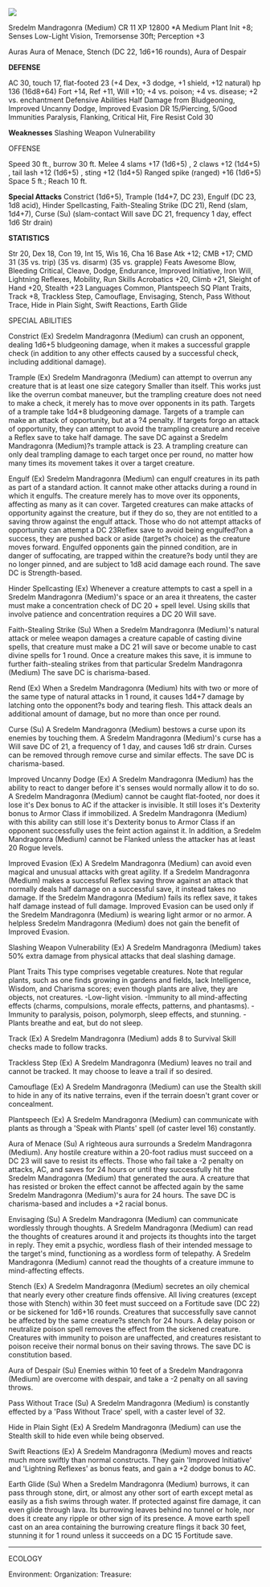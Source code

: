 ![](https://i.imgur.com/ThaWRRG.png)


Sredelm Mandragonra (Medium)                                                    CR 11
XP 12800
*A Medium Plant
Init +8; Senses Low-Light Vision, Tremorsense 30ft; Perception +3


Auras Aura of Menace, Stench (DC 22, 1d6+16 rounds), Aura of Despair

**DEFENSE**

AC 30, touch 17, flat-footed 23 (+4 Dex, +3 dodge, +1 shield, +12 natural)
hp 136 (16d8+64)
Fort +14, Ref +11, Will +10; +4 vs. poison; +4 vs. disease; +2 vs. enchantment
Defensive Abilities Half Damage from Bludgeoning, Improved Uncanny Dodge, Improved Evasion
DR 15/Piercing, 5/Good Immunities Paralysis, Flanking, Critical Hit, Fire Resist Cold 30 

**Weaknesses** Slashing Weapon Vulnerability

OFFENSE

Speed 30 ft., burrow 30 ft.
Melee 4 slams +17 (1d6+5) , 2 claws +12 (1d4+5) , tail lash +12 (1d6+5) , sting +12 (1d4+5) 
Ranged spike (ranged) +16 (1d6+5) 
Space 5 ft.; Reach 10 ft.

**Special Attacks** Constrict (1d6+5), Trample (1d4+7, DC 23), Engulf (DC 23, 1d8 acid), Hinder Spellcasting, Faith-Stealing Strike (DC 21), Rend (slam, 1d4+7), Curse (Su) (slam-contact Will save DC 21, frequency 1 day, effect 1d6 Str drain)

**STATISTICS**

Str 20, Dex 18, Con 19, Int 15, Wis 16, Cha 16
Base Atk +12; CMB +17; CMD 31 (35 vs. trip) (35 vs. disarm) (35 vs. grapple)
Feats Awesome Blow, Bleeding Critical, Cleave, Dodge, Endurance, Improved Initiative, Iron Will, Lightning Reflexes, Mobility, Run
Skills Acrobatics +20, Climb +21, Sleight of Hand +20, Stealth +23
Languages Common, Plantspeech
SQ Plant Traits, Track +8, Trackless Step, Camouflage, Envisaging, Stench, Pass Without Trace, Hide in Plain Sight, Swift Reactions, Earth Glide

SPECIAL ABILITIES

Constrict (Ex) 
 Sredelm Mandragonra (Medium) can crush an opponent, dealing 1d6+5 bludgeoning damage, when it makes a successful grapple check (in addition to any other effects caused by a successful check, including additional damage).

Trample (Ex) 
 Sredelm Mandragonra (Medium) can attempt to overrun any creature that is at least one size category Smaller than itself. This works just like the overrun combat maneuver, but the trampling creature does not need to make a check, it merely has to move over opponents in its path. Targets of a trample take 1d4+8 bludgeoning damage.  Targets of a trample can make an attack of opportunity, but at a ?4 penalty. If targets forgo an attack of opportunity, they can attempt to avoid the trampling creature and receive a Reflex save to take half damage. The save DC against a Sredelm Mandragonra (Medium)?s trample attack is 23.  A trampling creature can only deal trampling damage to each target once per round, no matter how many times its movement takes it over a target creature.

Engulf (Ex) 
 Sredelm Mandragonra (Medium) can engulf creatures in its path as part of a standard action. It cannot make other attacks during a round in which it engulfs. The creature merely has to move over its opponents, affecting as many as it can cover. Targeted creatures can make attacks of opportunity against the creature, but if they do so, they are not entitled to a saving throw against the engulf attack. Those who do not attempt attacks of opportunity can attempt a DC 23Reflex save to avoid being engulfed?on a success, they are pushed back or aside (target?s choice) as the creature moves forward. Engulfed opponents gain the pinned condition, are in danger of suffocating, are trapped within the creature?s body until they are no longer pinned, and are subject to 1d8 acid damage each round. The save DC is Strength-based.

Hinder Spellcasting (Ex) 
 Whenever a creature attempts to cast a spell in a Sredelm Mandragonra (Medium)'s space or an area it threatens, the caster must make a concentration check of DC 20 + spell level.  Using skills that involve patience and concentration requires a DC 20 Will save.

Faith-Stealing Strike (Su) 
 When a Sredelm Mandragonra (Medium)'s natural attack or melee weapon damages a creature capable of casting divine spells, that creature must make a DC 21 will save or become unable to cast divine spells for 1 round. Once a creature makes this save, it is immune to further faith-stealing strikes from that particular Sredelm Mandragonra (Medium) The save DC is charisma-based.

Rend (Ex) 
 When a Sredelm Mandragonra (Medium) hits with two or more of the same type of natural attacks in 1 round, it causes 1d4+7 damage by latching onto the opponent?s body and tearing flesh. This attack deals an additional amount of damage, but no more than once per round.

Curse (Su) 
 A Sredelm Mandragonra (Medium) bestows a curse upon its enemies by touching them.  A Sredelm Mandragonra (Medium)'s curse has a Will save DC of 21, a frequency of 1 day, and causes 1d6 str drain. Curses can be removed through remove curse and similar effects. The save DC is charisma-based.

Improved Uncanny Dodge (Ex) 
A Sredelm Mandragonra (Medium) has the ability to react to danger before it's senses would normally allow it to do so. A Sredelm Mandragonra (Medium) cannot be caught flat-footed, nor does it lose it's Dex bonus to AC if the attacker is invisible. It still loses it's Dexterity bonus to Armor Class if immobilized. A Sredelm Mandragonra (Medium) with this ability can still lose it's Dexterity bonus to Armor Class if an opponent successfully uses the feint action against it.
In addition, a Sredelm Mandragonra (Medium) cannot be Flanked unless the attacker has at least 20 Rogue levels.

Improved Evasion (Ex) 
A Sredelm Mandragonra (Medium) can avoid even magical and unusual attacks with great agility. If a Sredelm Mandragonra (Medium) makes a successful Reflex saving throw against an attack that normally deals half damage on a successful save, it instead takes no damage. If the Sredelm Mandragonra (Medium) fails its reflex save, it takes half damage instead of full damage. Improved Evasion can be used only if the Sredelm Mandragonra (Medium) is wearing light armor or no armor. A helpless Sredelm Mandragonra (Medium) does not gain the benefit of Improved Evasion.

Slashing Weapon Vulnerability (Ex) 
 A Sredelm Mandragonra (Medium) takes 50% extra damage from physical attacks that deal slashing damage.

Plant Traits
This type comprises vegetable creatures. Note that regular plants, such as one finds growing in gardens and fields, lack Intelligence, Wisdom, and Charisma scores; even though plants are alive, they are objects, not creatures.
-Low-light vision.
-Immunity to all mind-affecting effects (charms, compulsions, morale effects, patterns, and phantasms).
-Immunity to paralysis, poison, polymorph, sleep effects, and stunning.
-Plants breathe and eat, but do not sleep.

Track (Ex) 
A Sredelm Mandragonra (Medium) adds 8 to Survival Skill checks made to follow tracks.

Trackless Step (Ex) 
A Sredelm Mandragonra (Medium) leaves no trail and cannot be tracked. It may choose to leave a trail if so desired.

Camouflage (Ex) 
A Sredelm Mandragonra (Medium) can use the Stealth skill to hide in any of its native terrains, even if the terrain doesn't grant cover or concealment.

Plantspeech (Ex) 
 A Sredelm Mandragonra (Medium) can communicate with plants as through a 'Speak with Plants' spell (of caster level 16) constantly.

Aura of Menace (Su) 
 A righteous aura surrounds a Sredelm Mandragonra (Medium).  Any hostile creature within a 20-foot radius must succeed on a DC 23 will save to resist its effects. Those who fail take a -2  penalty on attacks, AC, and saves for 24 hours or until they successfully hit the Sredelm Mandragonra (Medium) that generated the aura.  A creature that has resisted or broken the effect cannot be affected again by the same Sredelm Mandragonra (Medium)'s aura for 24 hours. The save DC is charisma-based and includes a +2 racial bonus.

Envisaging (Su) 
 A Sredelm Mandragonra (Medium) can communicate wordlessly through thoughts.  A Sredelm Mandragonra (Medium) can read the thoughts of creatures around it and projects its thoughts into the target in reply. They emit a psychic, wordless flash of their intended message to the target's mind, functioning as a wordless form of telepathy.  A Sredelm Mandragonra (Medium) cannot read the thoughts of a creature immune to mind-affecting effects.

Stench (Ex) 
 A Sredelm Mandragonra (Medium) secretes an oily chemical that nearly every other creature finds offensive. All living creatures (except those with Stench) within 30 feet must succeed on a Fortitude save (DC 22) or be sickened for 1d6+16 rounds. Creatures that successfully save cannot be affected by the same creature?s stench for 24 hours. A delay poison or neutralize poison spell removes the effect from the sickened creature. Creatures with immunity to poison are unaffected, and creatures resistant to poison receive their normal bonus on their saving throws.  The save DC is constitution based.

Aura of Despair (Su) 
 Enemies within 10 feet of a Sredelm Mandragonra (Medium) are overcome with despair, and take a -2 penalty on all saving throws.

Pass Without Trace (Su) 
 A Sredelm Mandragonra (Medium) is constantly effected by a 'Pass Without Trace' spell, with a caster level of 32.

Hide in Plain Sight (Ex) 
A Sredelm Mandragonra (Medium) can use the Stealth skill to hide even while being observed.

Swift Reactions (Ex) 
 A Sredelm Mandragonra (Medium) moves and reacts much more swiftly than normal constructs.  They gain 'Improved Initiative' and 'Lightning Reflexes' as bonus feats, and gain a +2 dodge bonus to AC.

Earth Glide (Su) 
 When a Sredelm Mandragonra (Medium) burrows, it can pass through stone, dirt, or almost any other sort of earth except metal as easily as a fish swims through water. If protected against fire damage, it can even glide through lava. Its burrowing leaves behind no tunnel or hole, nor does it create any ripple or other sign of its presence. A move earth spell cast on an area containing the burrowing creature flings it back 30 feet, stunning it for 1 round unless it succeeds on a DC 15 Fortitude save.

------------------------------
ECOLOGY

Environment: 
Organization: 
Treasure: 

